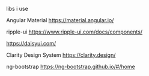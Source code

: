 libs i use

Angular Material
https://material.angular.io/

ripple-ui
https://www.ripple-ui.com/docs/components/

https://daisyui.com/

Clarity Design System
https://clarity.design/

ng-bootstrap
https://ng-bootstrap.github.io/#/home
<!-- nebular
https://akveo.github.io/nebular/docs/guides/install-nebular#using-angular-cli 
not yet supported to ang16-->